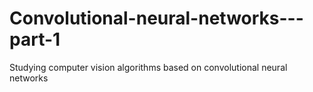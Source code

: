 # Convolutional-neural-networks---part-1
Studying computer vision algorithms based on convolutional neural networks
